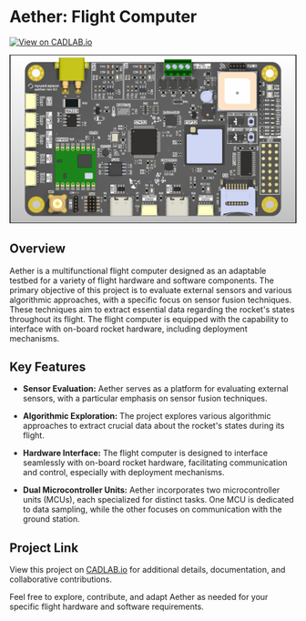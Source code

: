 # Aether: Flight Computer

[![View on CADLAB.io](https://img.shields.io/badge/View%20on-CADLAB.io-blue.svg)](https://cadlab.io/project/27167)

![Aether](aether.png)

## Overview

Aether is a multifunctional flight computer designed as an adaptable testbed for a variety of flight hardware and software components. The primary objective of this project is to evaluate external sensors and various algorithmic approaches, with a specific focus on sensor fusion techniques. These techniques aim to extract essential data regarding the rocket's states throughout its flight. The flight computer is equipped with the capability to interface with on-board rocket hardware, including deployment mechanisms.

## Key Features

- **Sensor Evaluation:** Aether serves as a platform for evaluating external sensors, with a particular emphasis on sensor fusion techniques.

- **Algorithmic Exploration:** The project explores various algorithmic approaches to extract crucial data about the rocket's states during its flight.

- **Hardware Interface:** The flight computer is designed to interface seamlessly with on-board rocket hardware, facilitating communication and control, especially with deployment mechanisms.

- **Dual Microcontroller Units:** Aether incorporates two microcontroller units (MCUs), each specialized for distinct tasks. One MCU is dedicated to data sampling, while the other focuses on communication with the ground station.

## Project Link

View this project on [CADLAB.io](https://cadlab.io/project/27167) for additional details, documentation, and collaborative contributions.

Feel free to explore, contribute, and adapt Aether as needed for your specific flight hardware and software requirements.
